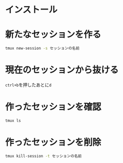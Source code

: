 # インストール
# 新たなセッションを作る
```bash
tmux new-session -s セッションの名前
```

# 現在のセッションから抜ける

`ctrl+b`を押したあとに`d`

# 作ったセッションを確認
```bash
tmux ls
```

# 作ったセッションを削除
```bash
tmux kill-session -t セッションの名前
```
